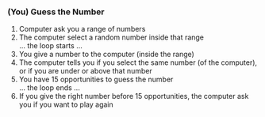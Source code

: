 ### (You) Guess the Number
1. Computer ask you a range of numbers
2. The computer select a random number inside that range <br/>
... the loop starts ...<br/>
3. You give a number to the computer (inside the range)
4. The computer tells you if you select the same number (of the computer), or if you are under or above that number
5. You have 15 opportunities to guess the number <br/>
... the loop ends ...<br/>
7. If you give the right number before 15 opportunities, the computer ask you if you want to play again
